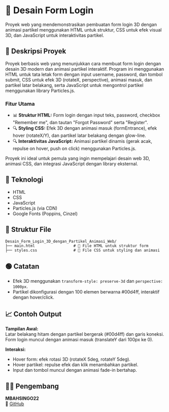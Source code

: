 # 📝 Desain Form Login 

Proyek web yang mendemonstrasikan pembuatan form login 3D dengan animasi partikel menggunakan HTML untuk struktur, CSS untuk efek visual 3D, dan JavaScript untuk interaktivitas partikel.

## 📖 Deskripsi Proyek
Proyek berbasis web yang menunjukkan cara membuat form login dengan desain 3D modern dan animasi partikel interaktif. Program ini menggunakan HTML untuk tata letak form dengan input username, password, dan tombol submit, CSS untuk efek 3D (rotateX, perspective), animasi masuk, dan partikel latar belakang, serta JavaScript untuk mengontrol partikel menggunakan library Particles.js.

### Fitur Utama
- 📊 **Struktur HTML:** Form login dengan input teks, password, checkbox "Remember me", dan tautan "Forgot Password" serta "Register".  
- 🔍 **Styling CSS:** Efek 3D dengan animasi masuk (formEntrance), efek hover (rotateX/Y), dan partikel latar belakang dengan glow-line.  
- 🔍 **Interaktivitas JavaScript:** Animasi partikel dinamis (gerak acak, repulse on hover, push on click) menggunakan Particles.js.  

Proyek ini ideal untuk pemula yang ingin mempelajari desain web 3D, animasi CSS, dan integrasi JavaScript dengan library eksternal.  

## 🧠 Teknologi
- HTML  
- CSS  
- JavaScript  
- Particles.js (via CDN)  
- Google Fonts (Poppins, Cinzel)  

## 📂 Struktur File
```
Desain_Form_Login_3D_dengan_Partikel_Animasi_Web/
├── main.html                 # 📄 File HTML untuk struktur form
├── styles.css                # 🎨 File CSS untuk styling dan animasi
``` 

## 🟢 Catatan
- Efek 3D menggunakan `transform-style: preserve-3d` dan `perspective: 1000px`.  
- Partikel dikonfigurasi dengan 100 elemen berwarna #00d4ff, interaktif dengan hover/click.  

## 📈 Contoh Output
**Tampilan Awal:**  
Latar belakang hitam dengan partikel bergerak (#00d4ff) dan garis koneksi.  
Form login muncul dengan animasi masuk (translateY dari 100px ke 0).  

**Interaksi:**  
- Hover form: efek rotasi 3D (rotateX 5deg, rotateY 5deg).  
- Hover partikel: repulse efek dan klik menambahkan partikel.  
- Input dan tombol muncul dengan animasi fade-in bertahap.

## 👨‍💻 Pengembang
**MBAHSINGO22**  
🔗 [GitHub](https://github.com/MBAHSINGO22)
